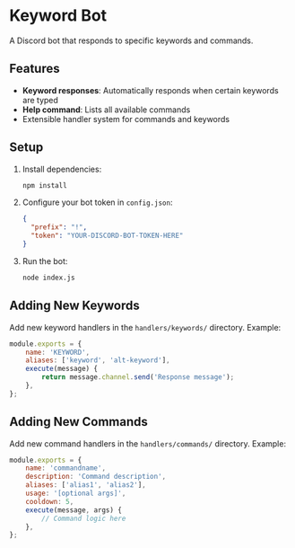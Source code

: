 # Keyword Bot

A Discord bot that responds to specific keywords and commands.

## Features
- **Keyword responses**: Automatically responds when certain keywords are typed
- **Help command**: Lists all available commands
- Extensible handler system for commands and keywords

## Setup
1. Install dependencies:
   ```bash
   npm install
   ```

2. Configure your bot token in `config.json`:
   ```json
   {
     "prefix": "!",
     "token": "YOUR-DISCORD-BOT-TOKEN-HERE"
   }
   ```

3. Run the bot:
   ```bash
   node index.js
   ```

## Adding New Keywords
Add new keyword handlers in the `handlers/keywords/` directory. Example:
```javascript
module.exports = {
    name: 'KEYWORD',
    aliases: ['keyword', 'alt-keyword'],
    execute(message) {
        return message.channel.send('Response message');
    },
};
```

## Adding New Commands
Add new command handlers in the `handlers/commands/` directory. Example:
```javascript
module.exports = {
    name: 'commandname',
    description: 'Command description',
    aliases: ['alias1', 'alias2'],
    usage: '[optional args]',
    cooldown: 5,
    execute(message, args) {
        // Command logic here
    },
};
```
